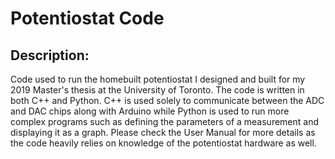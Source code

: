 # Potentiostat Code

## Description:
Code used to run the homebuilt potentiostat I designed and built for my 2019 Master's thesis at the University of Toronto.
The code is written in both C++ and Python. C++ is used solely to communicate between the ADC and DAC chips along with Arduino while 
Python is used to run more complex programs such as defining the parameters of a measurement and displaying it as a graph. Please check 
the User Manual for more details as the code heavily relies on knowledge of the potentiostat hardware as well.